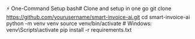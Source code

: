 ⚡ One-Command Setup
bash# Clone and setup in one go
git clone https://github.com/yourusername/smart-invoice-ai.git
cd smart-invoice-ai
python -m venv venv
source venv/bin/activate  # Windows: venv\Scripts\activate
pip install -r requirements.txt
